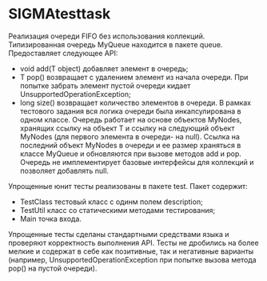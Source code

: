# SIGMAtesttask

Реализация очереди FIFO без использования коллекций.
Типизированная очередь MyQueue находится в пакете queue. Предоставляет следующее API:
- void add(T object) добавляет элемент в очередь;
- T pop() возвращает с удалением элемент из начала очереди. При попытке забрать элемент пустой очереди кидает UnsupportedOperationException;
- long size() возвращает количество элементов в очереди.
В рамках тестового задания вся логика очереди была инкапсулирована в одном классе. Очередь работает на основе объектов MyNodes<T>, хранящих ссылку на объект T и ссылку на следующий объект MyNodes<T> (для первого элемента в очереди- на null).
Ссылка на последний объект MyNodes<T> в очереди и ее размер храняться в классе MyQueue<T> и обновляются при вызове методов add и pop.
Очередь не имплементирует базовые интерфейсы для коллекций и позволяет добавлять null.
  
  
Упрощенные юнит тесты реализованы в пакете test.
Пакет содержит:
- TestClass тестовый класс с одинм полем description;
- TestUtil класс со статическими методами тестирования;
- Main точка входа.

Упрощенные тесты сделаны стандартными средствами языка и проверяют корректность выполнения API. Тесты не дробились на более мелкие и содержат в себе как позитивные, так и негативные варианты (например, UnsupportedOperationException при попытке вызова метода pop() на пустой очереди). 
